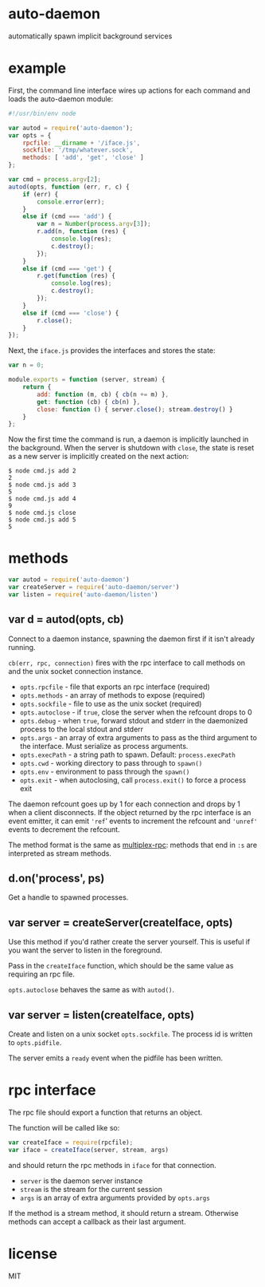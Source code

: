 # auto-daemon

automatically spawn implicit background services

# example

First, the command line interface wires up actions for each command and loads
the auto-daemon module:

``` js
#!/usr/bin/env node

var autod = require('auto-daemon');
var opts = {
    rpcfile: __dirname + '/iface.js',
    sockfile: '/tmp/whatever.sock',
    methods: [ 'add', 'get', 'close' ]
};

var cmd = process.argv[2];
autod(opts, function (err, r, c) {
    if (err) {
        console.error(err);
    }
    else if (cmd === 'add') {
        var n = Number(process.argv[3]);
        r.add(n, function (res) {
            console.log(res);
            c.destroy();
        });
    }
    else if (cmd === 'get') {
        r.get(function (res) {
            console.log(res);
            c.destroy();
        });
    }
    else if (cmd === 'close') {
        r.close();
    }
});
```

Next, the `iface.js` provides the interfaces and stores the state:

``` js
var n = 0;

module.exports = function (server, stream) {
    return {
        add: function (m, cb) { cb(n += m) },
        get: function (cb) { cb(n) },
        close: function () { server.close(); stream.destroy() }
    }
};
```

Now the first time the command is run, a daemon is implicitly launched in the
background. When the server is shutdown with `close`, the state is reset as a
new server is implicitly created on the next action:


```
$ node cmd.js add 2
2
$ node cmd.js add 3
5
$ node cmd.js add 4
9
$ node cmd.js close
$ node cmd.js add 5
5
```

# methods

``` js
var autod = require('auto-daemon')
var createServer = require('auto-daemon/server')
var listen = require('auto-daemon/listen')
```

## var d = autod(opts, cb)

Connect to a daemon instance, spawning the daemon first if it isn't already
running.

`cb(err, rpc, connection)` fires with the rpc interface to call methods on and
the unix socket connection instance.

* `opts.rpcfile` - file that exports an rpc interface (required)
* `opts.methods` - an array of methods to expose (required)
* `opts.sockfile` - file to use as the unix socket (required)
* `opts.autoclose` - if `true`, close the server when the refcount drops to 0
* `opts.debug` - when `true`, forward stdout and stderr in the daemonized
  process to the local stdout and stderr
* `opts.args` - an array of extra arguments to pass as the third argument to the
  interface. Must serialize as process arguments.
* `opts.execPath` - a string path to spawn. Default: `process.execPath`
* `opts.cwd` - working directory to pass through to `spawn()`
* `opts.env` - environment to pass through the `spawn()`
* `opts.exit` - when autoclosing, call `process.exit()` to force a process exit

The daemon refcount goes up by 1 for each connection and drops by 1 when a
client disconnects. If the object returned by the rpc interface is an event
emitter, it can emit `'ref`' events to increment the refcount and `'unref'`
events to decrement the refcount.

The method format is the same as
[multiplex-rpc](https://npmjs.com/package/multiplex-rpc): methods that end in
`:s` are interpreted as stream methods.

## d.on('process', ps)

Get a handle to spawned processes.

## var server = createServer(createIface, opts)

Use this method if you'd rather create the server yourself.
This is useful if you want the server to listen in the foreground.

Pass in the `createIface` function, which should be the same value as requiring
an rpc file.

`opts.autoclose` behaves the same as with `autod()`.

## var server = listen(createIface, opts)

Create and listen on a unix socket `opts.sockfile`.
The process id is written to `opts.pidfile`.

The server emits a `ready` event when the pidfile has been written.

# rpc interface

The rpc file should export a function that returns an object.

The function will be called like so:

``` js
var createIface = require(rpcfile);
var iface = createIface(server, stream, args)
```

and should return the rpc methods in `iface` for that connection.

* `server` is the daemon server instance
* `stream` is the stream for the current session
* `args` is an array of extra arguments provided by `opts.args`

If the method is a stream method, it should return a stream. Otherwise methods
can accept a callback as their last argument.

# license

MIT

